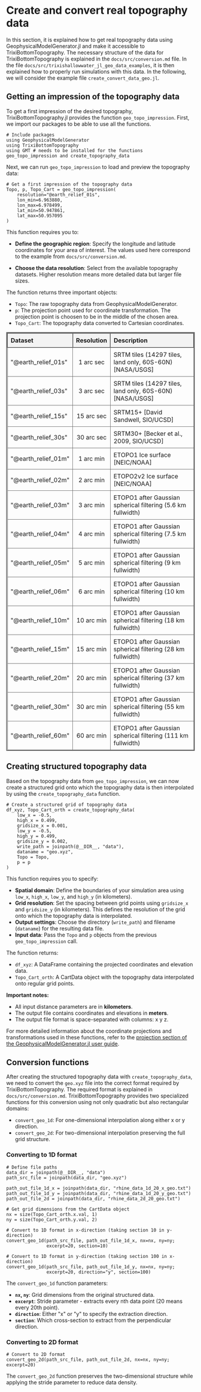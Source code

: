 # Create and convert real topography data
In this section, it is explained how to get real topography data using GeophysicalModelGenerator.jl and make it accessible to TrixiBottomTopography. The necessary structure of the data for TrixiBottomTopography is explained in the `docs/src/conversion.md` file. In the file `docs/src/trixishallowwater_jl_geo_data_examples`, it is then explained how to properly run simulations with this data. In the following, we will consider the example file `create_convert_data_geo.jl`.

## Getting an impression of the topography data

To get a first impression of the desired topography, TrixiBottomTopography.jl provides the function `geo_topo_impression`. First, we import our packages to be able to use all the functions.

```@example create_convert_geo
# Include packages
using GeophysicalModelGenerator
using TrixiBottomTopography
using GMT # needs to be installed for the functions geo_topo_impression and create_topography_data
```

Next, we can run `geo_topo_impression` to load and preview the topography data:

```@example create_convert_geo
# Get a first impression of the topography data
Topo, p, Topo_Cart = geo_topo_impression(
    resolution="@earth_relief_01s", 
    lon_min=6.963880, 
    lon_max=6.978499, 
    lat_min=50.947861, 
    lat_max=50.957095
)
```

This function requires you to:

- **Define the geographic region**: Specify the longitude and latitude coordinates for your area of interest. The values used here correspond to the example from `docs/src/conversion.md`.

- **Choose the data resolution**: Select from the available topography datasets. Higher resolution means more detailed data but larger file sizes.

The function returns three important objects:
- `Topo`: The raw topography data from GeophysicalModelGenerator.
- `p`: The projection point used for coordinate transformation. The projection point is choosen to be in the middle of the chosen area.
- `Topo_Cart`: The topography data converted to Cartesian coordinates.

<table style="border-collapse: collapse; width: 100%; border: 2px solid #666;">
    <thead>
        <tr style="border: 2px solid #666; background-color: #f3f3f3;">
            <th style="border: 2px solid #666; padding: 8px; text-align: left;">Dataset</th>
            <th style="border: 2px solid #666; padding: 8px; text-align: center;">Resolution</th>
            <th style="border: 2px solid #666; padding: 8px; text-align: left;">Description</th>
        </tr>
    </thead>
    <tbody>
        <tr>
            <td style="border: 1px solid #666; padding: 8px;">"@earth_relief_01s"</td>
            <td style="border: 1px solid #666; padding: 8px; text-align: center;">1 arc sec</td>
            <td style="border: 1px solid #666; padding: 8px;">SRTM tiles (14297 tiles, land only, 60S-60N) [NASA/USGS]</td>
        </tr>
        <tr>
            <td style="border: 1px solid #666; padding: 8px;">"@earth_relief_03s"</td>
            <td style="border: 1px solid #666; padding: 8px; text-align: center;">3 arc sec</td>
            <td style="border: 1px solid #666; padding: 8px;">SRTM tiles (14297 tiles, land only, 60S-60N) [NASA/USGS]</td>
        </tr>
        <tr>
            <td style="border: 1px solid #666; padding: 8px;">"@earth_relief_15s"</td>
            <td style="border: 1px solid #666; padding: 8px; text-align: center;">15 arc sec</td>
            <td style="border: 1px solid #666; padding: 8px;">SRTM15+ [David Sandwell, SIO/UCSD]</td>
        </tr>
        <tr>
            <td style="border: 1px solid #666; padding: 8px;">"@earth_relief_30s"</td>
            <td style="border: 1px solid #666; padding: 8px; text-align: center;">30 arc sec</td>
            <td style="border: 1px solid #666; padding: 8px;">SRTM30+ [Becker et al., 2009, SIO/UCSD]</td>
        </tr>
        <tr>
            <td style="border: 1px solid #666; padding: 8px;">"@earth_relief_01m"</td>
            <td style="border: 1px solid #666; padding: 8px; text-align: center;">1 arc min</td>
            <td style="border: 1px solid #666; padding: 8px;">ETOPO1 Ice surface [NEIC/NOAA]</td>
        </tr>
        <tr>
            <td style="border: 1px solid #666; padding: 8px;">"@earth_relief_02m"</td>
            <td style="border: 1px solid #666; padding: 8px; text-align: center;">2 arc min</td>
            <td style="border: 1px solid #666; padding: 8px;">ETOPO2v2 Ice surface [NEIC/NOAA]</td>
        </tr>
        <tr>
            <td style="border: 1px solid #666; padding: 8px;">"@earth_relief_03m"</td>
            <td style="border: 1px solid #666; padding: 8px; text-align: center;">3 arc min</td>
            <td style="border: 1px solid #666; padding: 8px;">ETOPO1 after Gaussian spherical filtering (5.6 km fullwidth)</td>
        </tr>
        <tr>
            <td style="border: 1px solid #666; padding: 8px;">"@earth_relief_04m"</td>
            <td style="border: 1px solid #666; padding: 8px; text-align: center;">4 arc min</td>
            <td style="border: 1px solid #666; padding: 8px;">ETOPO1 after Gaussian spherical filtering (7.5 km fullwidth)</td>
        </tr>
        <tr>
            <td style="border: 1px solid #666; padding: 8px;">"@earth_relief_05m"</td>
            <td style="border: 1px solid #666; padding: 8px; text-align: center;">5 arc min</td>
            <td style="border: 1px solid #666; padding: 8px;">ETOPO1 after Gaussian spherical filtering (9 km fullwidth)</td>
        </tr>
        <tr>
            <td style="border: 1px solid #666; padding: 8px;">"@earth_relief_06m"</td>
            <td style="border: 1px solid #666; padding: 8px; text-align: center;">6 arc min</td>
            <td style="border: 1px solid #666; padding: 8px;">ETOPO1 after Gaussian spherical filtering (10 km fullwidth)</td>
        </tr>
        <tr>
            <td style="border: 1px solid #666; padding: 8px;">"@earth_relief_10m"</td>
            <td style="border: 1px solid #666; padding: 8px; text-align: center;">10 arc min</td>
            <td style="border: 1px solid #666; padding: 8px;">ETOPO1 after Gaussian spherical filtering (18 km fullwidth)</td>
        </tr>
        <tr>
            <td style="border: 1px solid #666; padding: 8px;">"@earth_relief_15m"</td>
            <td style="border: 1px solid #666; padding: 8px; text-align: center;">15 arc min</td>
            <td style="border: 1px solid #666; padding: 8px;">ETOPO1 after Gaussian spherical filtering (28 km fullwidth)</td>
        </tr>
        <tr>
            <td style="border: 1px solid #666; padding: 8px;">"@earth_relief_20m"</td>
            <td style="border: 1px solid #666; padding: 8px; text-align: center;">20 arc min</td>
            <td style="border: 1px solid #666; padding: 8px;">ETOPO1 after Gaussian spherical filtering (37 km fullwidth)</td>
        </tr>
        <tr>
            <td style="border: 1px solid #666; padding: 8px;">"@earth_relief_30m"</td>
            <td style="border: 1px solid #666; padding: 8px; text-align: center;">30 arc min</td>
            <td style="border: 1px solid #666; padding: 8px;">ETOPO1 after Gaussian spherical filtering (55 km fullwidth)</td>
        </tr>
        <tr>
            <td style="border: 1px solid #666; padding: 8px;">"@earth_relief_60m"</td>
            <td style="border: 1px solid #666; padding: 8px; text-align: center;">60 arc min</td>
            <td style="border: 1px solid #666; padding: 8px;">ETOPO1 after Gaussian spherical filtering (111 km fullwidth)</td>
        </tr>
    </tbody>
</table>

## Creating structured topography data

Based on the topography data from `geo_topo_impression`, we can now create a structured grid onto which the topography data is then interpolated by using the `create_topography_data` function.

```@example create_convert_geo
# Create a structured grid of topography data
df_xyz, Topo_Cart_orth = create_topography_data(
    low_x = -0.5, 
    high_x = 0.499, 
    gridsize_x = 0.001, 
    low_y = -0.5, 
    high_y = 0.499, 
    gridsize_y = 0.002, 
    write_path = joinpath(@__DIR__, "data"), 
    dataname = "geo.xyz",
    Topo = Topo, 
    p = p
)
```

This function requires you to specify:

- **Spatial domain**: Define the boundaries of your simulation area using `low_x`, `high_x`, `low_y`, and `high_y` (in kilometers).
- **Grid resolution**: Set the spacing between grid points using `gridsize_x` and `gridsize_y` (in kilometers). This defines the resolution of the grid onto which the topography data is interpolated.
- **Output settings**: Choose the directory (`write_path`) and filename (`dataname`) for the resulting data file.
- **Input data**: Pass the `Topo` and `p` objects from the previous `geo_topo_impression` call.

The function returns:
- `df_xyz`: A DataFrame containing the projected coordinates and elevation data.
- `Topo_Cart_orth`: A CartData object with the topography data interpolated onto regular grid points.

**Important notes:**
- All input distance parameters are in **kilometers**.
- The output file contains coordinates and elevations in **meters**.
- The output file format is space-separated with columns: x y z.



For more detailed information about the coordinate projections and transformations used in these functions, refer to the [projection section of the GeophysicalModelGenerator.jl user guide](https://juliageodynamics.github.io/GeophysicalModelGenerator.jl/dev/man/projection/).


## Conversion functions

After creating the structured topography data with `create_topography_data`, we need to convert the `geo.xyz` file into the correct format required by TrixiBottomTopography. The required format is explained in `docs/src/conversion.md`. TrixiBottomTopography provides two specialized functions for this conversion using not only quadratic but also rectangular domains:

- `convert_geo_1d`: For one-dimensional interpolation along either x or y direction.
- `convert_geo_2d`: For two-dimensional interpolation preserving the full grid structure.

### Converting to 1D format

```@example create_convert_geo
# Define file paths
data_dir = joinpath(@__DIR__, "data")
path_src_file = joinpath(data_dir, "geo.xyz")

path_out_file_1d_x = joinpath(data_dir, "rhine_data_1d_20_x_geo.txt")
path_out_file_1d_y = joinpath(data_dir, "rhine_data_1d_20_y_geo.txt")
path_out_file_2d = joinpath(data_dir, "rhine_data_2d_20_geo.txt")

# Get grid dimensions from the CartData object
nx = size(Topo_Cart_orth.x.val, 1)
ny = size(Topo_Cart_orth.y.val, 2)

# Convert to 1D format in x-direction (taking section 10 in y-direction)
convert_geo_1d(path_src_file, path_out_file_1d_x, nx=nx, ny=ny; 
               excerpt=20, section=10)

# Convert to 1D format in y-direction (taking section 100 in x-direction)
convert_geo_1d(path_src_file, path_out_file_1d_y, nx=nx, ny=ny; 
               excerpt=20, direction="y", section=100)
```

The `convert_geo_1d` function parameters:
- **`nx`, `ny`**: Grid dimensions from the original structured data.
- **`excerpt`**: Stride parameter - extracts every nth data point (20 means every 20th point).
- **`direction`**: Either "x" or "y" to specify the extraction direction.
- **`section`**: Which cross-section to extract from the perpendicular direction.

### Converting to 2D format

```@example create_convert_geo
# Convert to 2D format
convert_geo_2d(path_src_file, path_out_file_2d, nx=nx, ny=ny; excerpt=20)
```

The `convert_geo_2d` function preserves the two-dimensional structure while applying the stride parameter to reduce data density.

